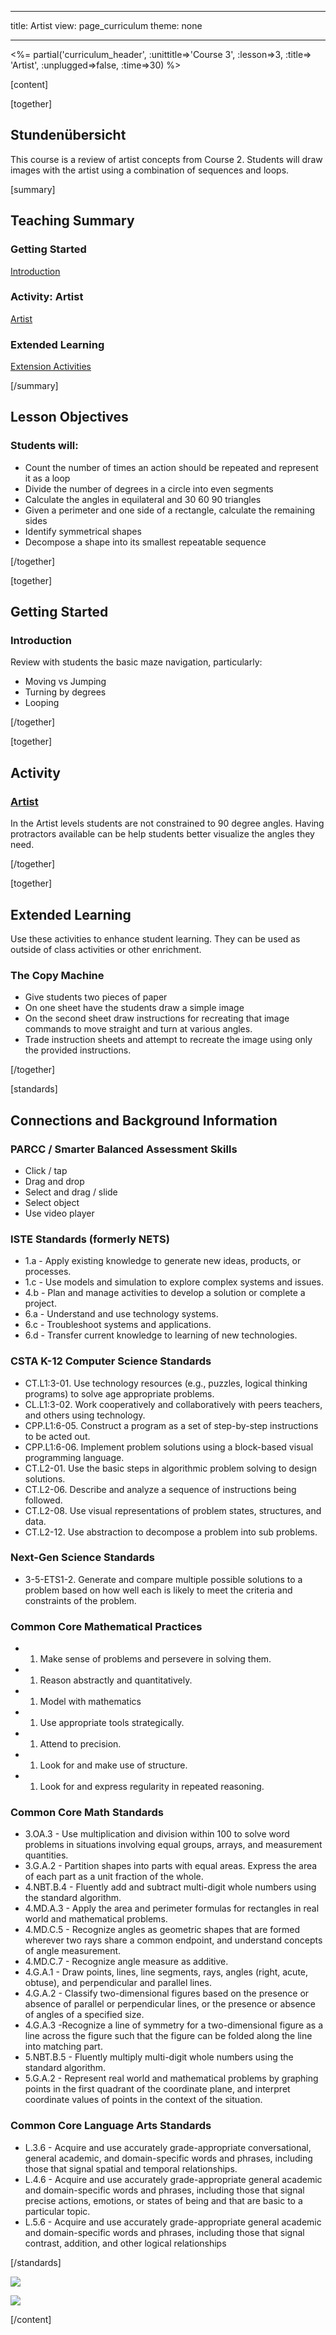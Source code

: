 * * *

title: Artist view: page_curriculum theme: none

* * *

<%= partial('curriculum_header', :unittitle=>'Course 3', :lesson=>3, :title=> 'Artist', :unplugged=>false, :time=>30) %>

[content]

[together]

## Stundenübersicht

This course is a review of artist concepts from Course 2. Students will draw images with the artist using a combination of sequences and loops.

[summary]

## Teaching Summary

### **Getting Started**

[Introduction](#GetStarted)   


### **Activity: Artist**

[Artist](#Activity)

### **Extended Learning**

[Extension Activities](#Extended)

[/summary]

## Lesson Objectives

### Students will:

  * Count the number of times an action should be repeated and represent it as a loop
  * Divide the number of degrees in a circle into even segments
  * Calculate the angles in equilateral and 30 60 90 triangles
  * Given a perimeter and one side of a rectangle, calculate the remaining sides
  * Identify symmetrical shapes
  * Decompose a shape into its smallest repeatable sequence

[/together]

[together]

## Getting Started

### <a name="GetStarted"></a> Introduction

Review with students the basic maze navigation, particularly:

  * Moving vs Jumping
  * Turning by degrees
  * Looping

[/together]

[together]

## Activity

### <a name="Activity"></a> [Artist](http://learn.code.org/s/course3/stage/3/puzzle/1)

In the Artist levels students are not constrained to 90 degree angles. Having protractors available can be help students better visualize the angles they need.

[/together]

<!--(this is left in here as an example of how to include an image in Markdown)
![](binaryphoto.png) -->

[together]

## Extended Learning

<a name="Extended"></a>Use these activities to enhance student learning. They can be used as outside of class activities or other enrichment.

### The Copy Machine

  * Give students two pieces of paper
  * On one sheet have the students draw a simple image
  * On the second sheet draw instructions for recreating that image commands to move straight and turn at various angles.
  * Trade instruction sheets and attempt to recreate the image using only the provided instructions.

[/together]

[standards]

## Connections and Background Information

### PARCC / Smarter Balanced Assessment Skills

  * Click / tap
  * Drag and drop
  * Select and drag / slide
  * Select object
  * Use video player

### ISTE Standards (formerly NETS)

  * 1.a - Apply existing knowledge to generate new ideas, products, or processes.
  * 1.c - Use models and simulation to explore complex systems and issues.
  * 4.b - Plan and manage activities to develop a solution or complete a project.
  * 6.a - Understand and use technology systems.
  * 6.c - Troubleshoot systems and applications.
  * 6.d - Transfer current knowledge to learning of new technologies. 

### CSTA K-12 Computer Science Standards

  * CT.L1:3-01. Use technology resources (e.g., puzzles, logical thinking programs) to solve age appropriate problems.
  * CL.L1:3-02. Work cooperatively and collaboratively with peers teachers, and others using technology.
  * CPP.L1:6-05. Construct a program as a set of step-by-step instructions to be acted out.
  * CPP.L1:6-06. Implement problem solutions using a block-based visual programming language.
  * CT.L2-01. Use the basic steps in algorithmic problem solving to design solutions.
  * CT.L2-06. Describe and analyze a sequence of instructions being followed.
  * CT.L2-08. Use visual representations of problem states, structures, and data.
  * CT.L2-12. Use abstraction to decompose a problem into sub problems. 

### Next-Gen Science Standards

  * 3-5-ETS1-2. Generate and compare multiple possible solutions to a problem based on how well each is likely to meet the criteria and constraints of the problem.

### Common Core Mathematical Practices

  *   1. Make sense of problems and persevere in solving them.
  *   1. Reason abstractly and quantitatively.
  *   1. Model with mathematics
  *   1. Use appropriate tools strategically.
  *   1. Attend to precision.
  *   1. Look for and make use of structure.
  *   1. Look for and express regularity in repeated reasoning.

### Common Core Math Standards

  * 3.OA.3 - Use multiplication and division within 100 to solve word problems in situations involving equal groups, arrays, and measurement quantities.
  * 3.G.A.2 - Partition shapes into parts with equal areas. Express the area of each part as a unit fraction of the whole.
  * 4.NBT.B.4 - Fluently add and subtract multi-digit whole numbers using the standard algorithm.
  * 4.MD.A.3 - Apply the area and perimeter formulas for rectangles in real world and mathematical problems.
  * 4.MD.C.5 - Recognize angles as geometric shapes that are formed wherever two rays share a common endpoint, and understand concepts of angle measurement.
  * 4.MD.C.7 - Recognize angle measure as additive.
  * 4.G.A.1 - Draw points, lines, line segments, rays, angles (right, acute, obtuse), and perpendicular and parallel lines.
  * 4.G.A.2 - Classify two-dimensional figures based on the presence or absence of parallel or perpendicular lines, or the presence or absence of angles of a specified size.
  * 4.G.A.3 -Recognize a line of symmetry for a two-dimensional figure as a line across the figure such that the figure can be folded along the line into matching part.
  * 5.NBT.B.5 - Fluently multiply multi-digit whole numbers using the standard algorithm.
  * 5.G.A.2 - Represent real world and mathematical problems by graphing points in the first quadrant of the coordinate plane, and interpret coordinate values of points in the context of the situation.

### Common Core Language Arts Standards

  * L.3.6 - Acquire and use accurately grade-appropriate conversational, general academic, and domain-specific words and phrases, including those that signal spatial and temporal relationships.
  * L.4.6 - Acquire and use accurately grade-appropriate general academic and domain-specific words and phrases, including those that signal precise actions, emotions, or states of being and that are basic to a particular topic.
  * L.5.6 - Acquire and use accurately grade-appropriate general academic and domain-specific words and phrases, including those that signal contrast, addition, and other logical relationships

[/standards]

[<img src="https://curriculum.code.org/static/img/creativeCommons.png" border="0" />](http://creativecommons.org/)

[<img src="https://web.archive.org/web/20170104072040if_/http://www.thinkersmith.org/images/thinker.png" border="0" />](http://thinkersmith.org/)  


[/content]

<link rel="stylesheet" type="text/css" href="../docs/morestyle.css" />